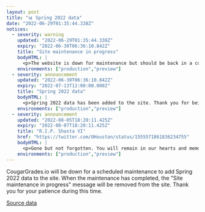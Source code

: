 ```yaml
---
layout: post
title: "📊 Spring 2022 data"
date: "2022-06-29T01:35:44.338Z"
notices:
  - severity: warning
    updated: "2022-06-29T01:35:44.338Z"
    expiry: "2022-06-30T06:36:10.842Z"
    title: "Site maintenance in progress"
    bodyHTML: |
      <p>The website is down for maintenance but should be back in a couple hours. When we come back, you should see Spring 2022 data.</p>
    environments: ["production","preview"]
  - severity: announcement
    updated: "2022-06-30T06:36:10.842Z"
    expiry: "2022-07-13T12:00:00.000Z"
    title: "Spring 2022 data"
    bodyHTML: |
      <p>Spring 2022 data has been added to the site. Thank you for being patient during our site maintenance.</p>
    environments: ["production","preview"]
  - severity: announcement
    updated: "2022-08-05T18:20:11.425Z"
    expiry: "2022-08-07T18:20:11.425Z"
    title: "R.I.P. Shasta VI"
    href: "https://twitter.com/UHouston/status/1555571861836234755"
    bodyHTML: |
      <p>Gone but not forgotten. You will remain in our hearts and memories. Thank you, Shasta, for representing us.</p>
    environments: ["production","preview"]
---
```


CougarGrades.io will be down for a scheduled maintenance to add Spring 2022 data to the site. When the maintenance has completed, the "Site maintenance in progress" message will be removed from the site. Thank you for your patience during this time.

[Source data](https://github.com/cougargrades/publicdata/blob/9b4774026cda71f6351c899e45a80fed21a5429c/documents/edu.uh.grade_distribution/Grade%20Distribution_Spring%202022.csv)

